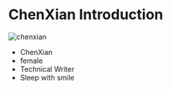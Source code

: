 # ChenXian Introduction

![chenxian](images/chenxian.JPG)
- ChenXian
- female
- Technical Writer
- Sleep with smile